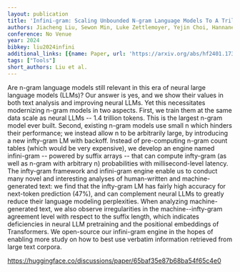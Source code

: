 ```yaml
---
layout: publication
title: 'Infini-gram: Scaling Unbounded N-gram Language Models To A Trillion Tokens'
authors: Jiacheng Liu, Sewon Min, Luke Zettlemoyer, Yejin Choi, Hannaneh Hajishirzi
conference: No Venue
year: 2024
bibkey: liu2024infini
additional_links: [{name: Paper, url: 'https://arxiv.org/abs/hf2401.17377'}]
tags: ["Tools"]
short_authors: Liu et al.
---
```

Are n-gram language models still relevant in this era of neural large language models (LLMs)? Our answer is yes, and we show their values in both text analysis and improving neural LLMs. Yet this necessitates modernizing n-gram models in two aspects. First, we train them at the same data scale as neural LLMs -- 1.4 trillion tokens. This is the largest n-gram model ever built. Second, existing n-gram models use small n which hinders their performance; we instead allow n to be arbitrarily large, by introducing a new infty-gram LM with backoff. Instead of pre-computing n-gram count tables (which would be very expensive), we develop an engine named infini-gram -- powered by suffix arrays -- that can compute infty-gram (as well as n-gram with arbitrary n) probabilities with millisecond-level latency. The infty-gram framework and infini-gram engine enable us to conduct many novel and interesting analyses of human-written and machine-generated text: we find that the infty-gram LM has fairly high accuracy for next-token prediction (47%), and can complement neural LLMs to greatly reduce their language modeling perplexities. When analyzing machine-generated text, we also observe irregularities in the machine--infty-gram agreement level with respect to the suffix length, which indicates deficiencies in neural LLM pretraining and the positional embeddings of Transformers. We open-source our infini-gram engine in the hopes of enabling more study on how to best use verbatim information retrieved from large text corpora.

https://huggingface.co/discussions/paper/65baf35e87b68ba54f65c4e0